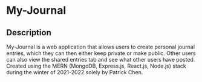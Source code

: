 # My-Journal

## Description
My-Journal is a web application that allows users to create personal journal entries, which they can then either keep private or make public. Other users can also view the shared entries tab and see what other users have posted. Created using the MERN (MongoDB, Express.js, React.js, Node.js) stack during the winter of 2021-2022 solely by Patrick Chen.
